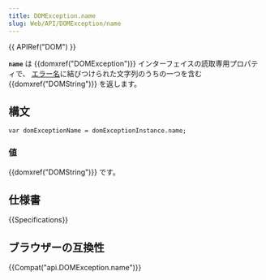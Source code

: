 ```yaml
---
title: DOMException.name
slug: Web/API/DOMException/name
---
```


{{ APIRef("DOM") }}

**`name`** は {{domxref("DOMException")}} インターフェイスの読取専用プロパティで、 [エラー名](/ja/docs/Web/API/DOMException#Error_names)に結びつけられた文字列のうちの一つを含む {{domxref("DOMString")}} を返します。

## 構文

```
var domExceptionName = domExceptionInstance.name;
```

### 値

{{domxref("DOMString")}} です。

## 仕様書

{{Specifications}}

## ブラウザーの互換性

{{Compat("api.DOMException.name")}}
